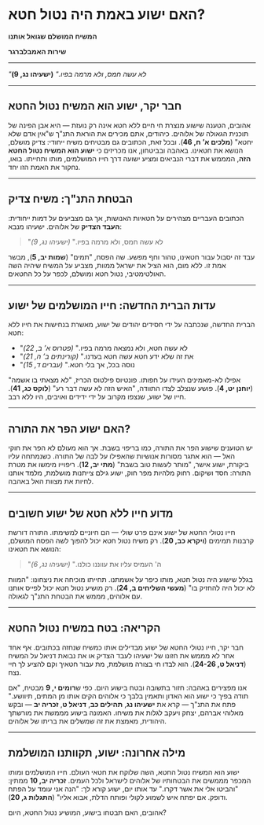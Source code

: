# האם ישוע באמת היה נטול חטא?

**המשיח המושלם שגואל אותנו**

**שירות האמבלברגר**

---

_"לא עשה חמס, ולא מרמה בפיו."_
**(ישעיהו נג, 9)**

---

## חבר יקר, ישוע הוא המשיח נטול החטא

אהובים, הטענה שישוע מנצרת חי חיים ללא חטא אינה רק נועזת — היא אבן הפינה של תוכנית הגאולה של אלוהים. כיהודים, אתם מכירים את הוראת התנ"ך ש"אין אדם שלא יחטא" (**מלכים א’ ח, 46**). ובכל זאת, הכתובים גם מבטיחים משיח ייחודי: צדיק מושלם, הנושא את חטאינו. באהבה ובביטחון, אנו מכריזים כי **ישוע הוא המשיח נטול החטא הזה**, המממש את דברי הנביאים ומציע ישועה דרך חייו המושלמים, מותו ותחייתו. בואו, נחקור את האמת הזו יחד.

---

## הבטחת התנ"ך: משיח צדיק

הכתובים העבריים מצהירים על חטאיות האנושות, אך גם מצביעים על דמות ייחודית: **העבד הצדיק** של אלוהים. ישעיהו מנבא:

> "לא עשה חמס, ולא מרמה בפיו." _(ישעיהו נג, 9)_

עבד זה יסבול עבור חטאינו, טהור וחף מפשע. שה הפסח, "תמים" (**שמות יב, 5**), מבשר אמת זו. ללא מום, הוא הציל את ישראל ממוות, מצביע על המשיח שיהיה השה האולטימטיבי, נטול חטא ומושלם, לכפר על כל החטאים.

---

## עדות הברית החדשה: חייו המושלמים של ישוע

הברית החדשה, שנכתבה על ידי חסידים יהודים של ישוע, מאשרת בנחישות את חייו ללא חטא:

- "לא עשה חטא, ולא נמצאה מרמה בפיו." _(פטרוס א’ ב, 22)_
- "את זה שלא ידע חטא עשה חטא בעדנו." _(קורינתים ב’ ה, 21)_
- "נוסה בכל, אך בלי חטא." _(עברים ד, 15)_

אפילו לא-מאמינים העידו על חפותו. פונטיוס פילטוס הכריז, "לא מצאתי בו אשמה" (**יוחנן יט, 4**). פושע שנצלב לצדו התוודה, "האיש הזה לא עשה דבר רע" (**לוקס כג, 41**). חייו של ישוע, שנצפו מקרוב על ידי ידידים ואויבים, היו ללא רבב.

---

## האם ישוע הפר את התורה?

יש הטוענים שישוע הפר את התורה, כמו בריפוי בשבת. אך הוא מעולם לא הפר את חוקי האל — הוא אתגר מסורות אנושיות שהאפילו על לבה של התורה. כשנמתחה עליו ביקורת, ישוע אישר, "מותר לעשות טוב בשבת" (**מתי יב, 12**). ריפוייו מימשו את מטרת התורה: חסד ושיקום. רחוק מלהיות מפר חוק, ישוע גילם צייתנות מושלמת, מלמד אותנו לחיות את מצוות האל באהבה.

---

## מדוע חייו ללא חטא של ישוע חשובים

חייו נטולי החטא של ישוע אינם פרט שולי — הם חיוניים למשימתו. התורה דורשת קרבנות תמימים (**ויקרא כב, 20**). רק משיח נטול חטא יכול להפוך לשה הפסח המושלם, הנושא את חטאינו:

> "ה' העמיס עליו את עווננו כולנו." _(ישעיהו נג, 6)_

בגלל שישוע היה נטול חטא, מותו כיפר על אשמתנו. תחייתו מוכיחה את ניצחונו: "המוות לא יכול היה להחזיק בו" (**מעשי השליחים ב, 24**). רק מושיע נטול חטא יכול לפייס אותנו עם אלוהים, מממש את הבטחת התנ"ך לגאולה.

---

## הקריאה: בטח במשיח נטול החטא

חבר יקר, חייו נטולי החטא של ישוע מבדילים אותו כמשיח שנחזה בכתובים. אף אחד אחר לא מממש את חזונו של ישעיהו לעבד הצדיק או את נבואת דניאל על המשיח (**דניאל ט, 24-26**). הוא לבדו חי בצורה מושלמת, מת עבור חטאיך וקם להציע לך חיי נצח.

אנו מפצירים באהבה: חזור בתשובה ובטח בישוע היום. כפי ש**רומים י, 9** מבטיח, "אם תודה בפיך כי ישוע הוא האדון ותאמין בלבך כי אלוהים הקים אותו מן המתים, תיוושע." פתח את התנ"ך — קרא את **ישעיהו נג**, **תהילים כב**, **דניאל ט**, **זכריה יב** — ובקש מאלוהי אברהם, יצחק ויעקב לגלות את משיחו. האמונה בישוע מממשת את מורשתך היהודית, מאמצת את זה שמשלים את בריתו של אלוהים.

---

## מילה אחרונה: ישוע, תקוותנו המושלמת

ישוע הוא המשיח נטול החטא, השה שלוקח את חטאי העולם. חייו המושלמים ומותו המכפר מממשים את הבטחותיו של אלוהים לישראל ולכל העמים. **זכריה יב, 10** ממתין: "והביטו אלי את אשר דקרו." עד אותו יום, ישוע קורא לך: "הנה אני עומד על הפתח ודופק. אם יפתח איש לשמוע לקולי ופותח הדלת, אבוא אליו" (**התגלות ג, 20**).

אהובים, האם תבטחו בישוע, המושיע נטול החטא, היום?
